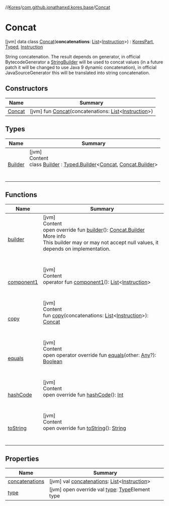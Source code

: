 //[Kores](../../index.md)/[com.github.jonathanxd.kores.base](../index.md)/[Concat](index.md)



# Concat  
 [jvm] data class [Concat](index.md)(**concatenations**: [List](https://kotlinlang.org/api/latest/jvm/stdlib/kotlin.collections/-list/index.html)<[Instruction](../../com.github.jonathanxd.kores/-instruction/index.md)>) : [KoresPart](../../com.github.jonathanxd.kores/-kores-part/index.md), [Typed](../-typed/index.md), [Instruction](../../com.github.jonathanxd.kores/-instruction/index.md)

String concatenation. The result depends on generator, in official BytecodeGenerator a [StringBuilder](https://kotlinlang.org/api/latest/jvm/stdlib/kotlin.text/-string-builder/index.html) will be used to concat values (in a future patch it will be changed to use Java 9 dynamic concatenation), in official JavaSourceGenerator this will be translated into string concatenation.

   


## Constructors  
  
|  Name|  Summary| 
|---|---|
| <a name="com.github.jonathanxd.kores.base/Concat/Concat/#kotlin.collections.List[com.github.jonathanxd.kores.Instruction]/PointingToDeclaration/"></a>[Concat](-concat.md)| <a name="com.github.jonathanxd.kores.base/Concat/Concat/#kotlin.collections.List[com.github.jonathanxd.kores.Instruction]/PointingToDeclaration/"></a> [jvm] fun [Concat](-concat.md)(concatenations: [List](https://kotlinlang.org/api/latest/jvm/stdlib/kotlin.collections/-list/index.html)<[Instruction](../../com.github.jonathanxd.kores/-instruction/index.md)>)   <br>


## Types  
  
|  Name|  Summary| 
|---|---|
| <a name="com.github.jonathanxd.kores.base/Concat.Builder///PointingToDeclaration/"></a>[Builder](-builder/index.md)| <a name="com.github.jonathanxd.kores.base/Concat.Builder///PointingToDeclaration/"></a>[jvm]  <br>Content  <br>class [Builder](-builder/index.md) : [Typed.Builder](../-typed/-builder/index.md)<[Concat](index.md), [Concat.Builder](-builder/index.md)>   <br><br><br>


## Functions  
  
|  Name|  Summary| 
|---|---|
| <a name="com.github.jonathanxd.kores.base/Concat/builder/#/PointingToDeclaration/"></a>[builder](builder.md)| <a name="com.github.jonathanxd.kores.base/Concat/builder/#/PointingToDeclaration/"></a>[jvm]  <br>Content  <br>open override fun [builder](builder.md)(): [Concat.Builder](-builder/index.md)  <br>More info  <br>This builder may or may not accept null values, it depends on implementation.  <br><br><br>
| <a name="com.github.jonathanxd.kores.base/Concat/component1/#/PointingToDeclaration/"></a>[component1](component1.md)| <a name="com.github.jonathanxd.kores.base/Concat/component1/#/PointingToDeclaration/"></a>[jvm]  <br>Content  <br>operator fun [component1](component1.md)(): [List](https://kotlinlang.org/api/latest/jvm/stdlib/kotlin.collections/-list/index.html)<[Instruction](../../com.github.jonathanxd.kores/-instruction/index.md)>  <br><br><br>
| <a name="com.github.jonathanxd.kores.base/Concat/copy/#kotlin.collections.List[com.github.jonathanxd.kores.Instruction]/PointingToDeclaration/"></a>[copy](copy.md)| <a name="com.github.jonathanxd.kores.base/Concat/copy/#kotlin.collections.List[com.github.jonathanxd.kores.Instruction]/PointingToDeclaration/"></a>[jvm]  <br>Content  <br>fun [copy](copy.md)(concatenations: [List](https://kotlinlang.org/api/latest/jvm/stdlib/kotlin.collections/-list/index.html)<[Instruction](../../com.github.jonathanxd.kores/-instruction/index.md)>): [Concat](index.md)  <br><br><br>
| <a name="kotlin/Any/equals/#kotlin.Any?/PointingToDeclaration/"></a>[equals](../../com.github.jonathanxd.kores.util/-simple-resolver/index.md#%5Bkotlin%2FAny%2Fequals%2F%23kotlin.Any%3F%2FPointingToDeclaration%2F%5D%2FFunctions%2F-427383591)| <a name="kotlin/Any/equals/#kotlin.Any?/PointingToDeclaration/"></a>[jvm]  <br>Content  <br>open operator override fun [equals](../../com.github.jonathanxd.kores.util/-simple-resolver/index.md#%5Bkotlin%2FAny%2Fequals%2F%23kotlin.Any%3F%2FPointingToDeclaration%2F%5D%2FFunctions%2F-427383591)(other: [Any](https://kotlinlang.org/api/latest/jvm/stdlib/kotlin/-any/index.html)?): [Boolean](https://kotlinlang.org/api/latest/jvm/stdlib/kotlin/-boolean/index.html)  <br><br><br>
| <a name="kotlin/Any/hashCode/#/PointingToDeclaration/"></a>[hashCode](../../com.github.jonathanxd.kores.util/-simple-resolver/index.md#%5Bkotlin%2FAny%2FhashCode%2F%23%2FPointingToDeclaration%2F%5D%2FFunctions%2F-427383591)| <a name="kotlin/Any/hashCode/#/PointingToDeclaration/"></a>[jvm]  <br>Content  <br>open override fun [hashCode](../../com.github.jonathanxd.kores.util/-simple-resolver/index.md#%5Bkotlin%2FAny%2FhashCode%2F%23%2FPointingToDeclaration%2F%5D%2FFunctions%2F-427383591)(): [Int](https://kotlinlang.org/api/latest/jvm/stdlib/kotlin/-int/index.html)  <br><br><br>
| <a name="kotlin/Any/toString/#/PointingToDeclaration/"></a>[toString](../../com.github.jonathanxd.kores.util/-simple-resolver/index.md#%5Bkotlin%2FAny%2FtoString%2F%23%2FPointingToDeclaration%2F%5D%2FFunctions%2F-427383591)| <a name="kotlin/Any/toString/#/PointingToDeclaration/"></a>[jvm]  <br>Content  <br>open override fun [toString](../../com.github.jonathanxd.kores.util/-simple-resolver/index.md#%5Bkotlin%2FAny%2FtoString%2F%23%2FPointingToDeclaration%2F%5D%2FFunctions%2F-427383591)(): [String](https://kotlinlang.org/api/latest/jvm/stdlib/kotlin/-string/index.html)  <br><br><br>


## Properties  
  
|  Name|  Summary| 
|---|---|
| <a name="com.github.jonathanxd.kores.base/Concat/concatenations/#/PointingToDeclaration/"></a>[concatenations](concatenations.md)| <a name="com.github.jonathanxd.kores.base/Concat/concatenations/#/PointingToDeclaration/"></a> [jvm] val [concatenations](concatenations.md): [List](https://kotlinlang.org/api/latest/jvm/stdlib/kotlin.collections/-list/index.html)<[Instruction](../../com.github.jonathanxd.kores/-instruction/index.md)>   <br>
| <a name="com.github.jonathanxd.kores.base/Concat/type/#/PointingToDeclaration/"></a>[type](type.md)| <a name="com.github.jonathanxd.kores.base/Concat/type/#/PointingToDeclaration/"></a> [jvm] open override val [type](type.md): [Type](https://docs.oracle.com/javase/8/docs/api/java/lang/reflect/Type.html)Element type   <br>

